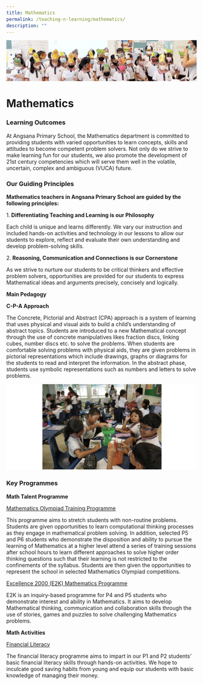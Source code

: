 ```yaml
---
title: Mathematics
permalink: /teaching-n-learning/mathematics/
description: ""
---
```

![](/images/Teaching%20and%20Learning.jpg)

Mathematics
===========

### Learning Outcomes

At Angsana Primary School, the Mathematics department is committed to providing students with varied opportunities to learn concepts, skills and attitudes to become competent problem solvers. Not only do we strive to make learning fun for our students, we also promote the development of 21st century competencies which will serve them well in the volatile, uncertain, complex and ambiguous (VUCA) future.

  
### Our Guiding Principles

<b> Mathematics teachers in Angsana Primary School are guided by the following principles: </b>

1.<b> Differentiating Teaching and Learning is our Philosophy </b> 

Each child is unique and learns differently. We vary our instruction and included hands-on activities and technology in our lessons to allow our students to explore, reflect and evaluate their own understanding and develop problem-solving skills.

2.<b> Reasoning, Communication and Connections is our Cornerstone </b> 

As we strive to nurture our students to be critical thinkers and effective problem solvers, opportunities are provided for our students to express Mathematical ideas and arguments precisely, concisely and logically.

<b> Main Pedagogy </b>

<b> C-P-A Approach </b>

The Concrete, Pictorial and Abstract (CPA) approach is a system of learning that uses physical and visual aids to build a child’s understanding of abstract topics. Students are introduced to a new Mathematical concept through the use of concrete manipulatives likes fraction discs, linking cubes, number discs etc. to solve the problems. When students are comfortable solving problems with physical aids, they are given problems in pictorial representations which include drawings, graphs or diagrams for the students to read and interpret the information. In the abstract phase, students use symbolic representations such as numbers and letters to solve problems.

![](/images/Math1.png)

### Key Programmes

<b> Math Talent Programme </b>

<u> Mathematics Olympiad Training Programme </u>

This programme aims to stretch students with non-routine problems. Students are given opportunities to learn computational thinking processes as they engage in mathematical problem solving. In addition, selected P5 and P6 students who demonstrate the disposition and ability to pursue the learning of Mathematics at a higher level attend a series of training sessions after school hours to learn different approaches to solve higher order thinking questions such that their learning is not restricted to the confinements of the syllabus. Students are then given the opportunities to represent the school in selected Mathematics Olympiad competitions.

<u> Excellence 2000 (E2K) Mathematics Programme </u>

E2K is an inquiry-based programme for P4 and P5 students who demonstrate interest and ability in Mathematics. It aims to develop Mathematical thinking, communication and collaboration skills through the use of stories, games and puzzles to solve challenging Mathematics problems.

<b> Math Activities </b>

<u> Financial Literacy </u>

The financial literacy programme aims to impart in our P1 and P2 students’ basic financial literacy skills through hands-on activities. We hope to inculcate good saving habits from young and equip our students with basic knowledge of managing their money.